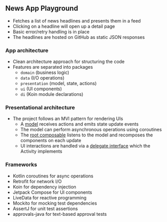 ## News App Playground
- Fetches a list of news headlines and presents them in a feed
- Clicking on a headline will open up a detail page
- Basic error/retry handling is in place
- The headlines are hosted on GitHub as static JSON responses

### App architecture
- Clean architecture approach for structuring the code
- Features are separated into packages
    - `domain` (business logic)
    - `data` (I/O operations)
    - `presentation` (model, state, actions)
    - `ui` (UI components) 
    - `di` (Koin module declarations)
  
### Presentational architecture
- The project follows an MVI pattern for rendering UIs
    - A [model](https://github.com/greghynds/clean-feed/blob/main/app/src/main/java/com/allsouls/newsapp/feed/presentation/FeedModel.kt) receives actions and emits state update events
    - The model can perform asynchronous operations using coroutines 
    - The [root composable](https://github.com/greghynds/clean-feed/blob/main/app/src/main/java/com/allsouls/newsapp/feed/ui/FeedUi.kt) listens to the model and recomposes the components on each update 
    - UI interactions are handled via a [delegate interface](https://github.com/greghynds/clean-feed/blob/main/app/src/main/java/com/allsouls/newsapp/feed/presentation/FeedDelegate.kt) which the Activity implements 
  
### Frameworks
- Kotlin coroutines for async operations
- Retrofit for network I/O
- Koin for dependency injection
- Jetpack Compose for UI components
- LiveData for reactive programming  
- Mockito for mocking test dependencies
- AssertJ for unit test assertions
- approvals-java for text-based approval tests
